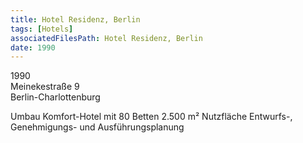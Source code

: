 ```yaml
---
title: Hotel Residenz, Berlin
tags: [Hotels]
associatedFilesPath: Hotel Residenz, Berlin
date: 1990
---
```

1990<br/>
Meinekestraße 9<br/>
Berlin-Charlottenburg

Umbau
Komfort-Hotel mit 80 Betten
2.500 m² Nutzfläche
Entwurfs-, Genehmigungs- und Ausführungsplanung
